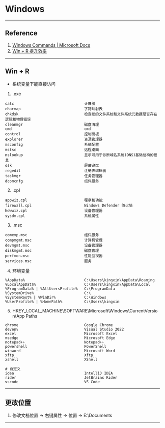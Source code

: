# Windows

---
## Reference
1. [Windows Commands | Microsoft Docs](https://docs.microsoft.com/zh-cn/windows-server/administration/windows-commands/windows-commands)
2. [Win + R 提升效率](https://blog.csdn.net/u012995964/article/details/52549778)
---
## Win + R
- 系统变量下能直接访问
1. .exe
```
calc                                计算器
charmap                             字符映射表
chkdsk                              检查卷的文件系统和文件系统元数据是否存在逻辑和物理错误
cleanmgr                            磁盘清理
cmd                                 cmd
control                             控制面板
explorer                            资源管理器
msconfig                            系统配置
mstsc                               远程桌面
nslookup                            显示可用于诊断域名系统(DNS)基础结构的信息
osk                                 屏幕键盘
regedit                             注册表编辑器
taskmgr                             任务管理器
dcomcnfg                            组件服务
```
2. .cpl
```
appwiz.cpl                          程序和功能
firewall.cpl                        Windows Defender 防火墙
hdwwiz.cpl                          设备管理器
sysdm.cpl                           系统属性
```
3. .msc
```
comexp.msc                          组件服务
compmgmt.msc                        计算机管理
devmgmt.msc                         设备管理器
diskmgmt.msc                        磁盘管理
perfmon.msc                         性能监视器
services.msc                        服务
```
4. 环境变量
```
%AppData%                           C:\Users\kingxin\AppData\Roaming
%LocalAppData%                      C:\Users\kingxin\AppData\Local
%ProgramData% | %AllUsersProfile%   C:\ProgramData
%SystemDrive%                       C:\
%SystemRoot% | %WinDir%             C:\Windows
%UserProfile% | %HomePath%          C:\Users\kingxin
```
5. HKEY_LOCAL_MACHINE\SOFTWARE\Microsoft\Windows\CurrentVersion\App Paths
```
chrome                              Google Chrome
devenv                              Visual Studio 2022
excel                               Microsoft Excel
msedge                              Microsoft Edge
notepad++                           Notepad++
powershell                          PowerShell
winword                             Microsoft Word
xftp                                Xftp
xshell                              XShell

# 自定义
idea                                IntelliJ IDEA
rider                               JetBrains Rider
vscode                              VS Code
```
---
## 更改位置
1. 修改文档位置 → 右键属性 → 位置 → E:\Documents
---